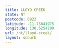 ```yaml
---
title: LLOYD CREEK
state: NT
postcode: 0822
latitude: -11.75841975
longitude: 130.6254299
url: /nt/lloyd-creek/
layout: suburb
---
```


